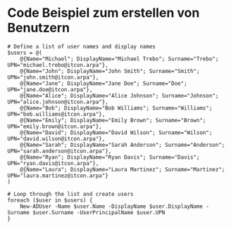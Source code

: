 # Code Beispiel zum erstellen von Benutzern

    # Define a list of user names and display names
    $users = @(
        @{Name="Michael"; DisplayName="Michael Trebo"; Surname="Trebo"; UPN="michael.trebo@itcon.arpa"},
        @{Name="John"; DisplayName="John Smith"; Surname="Smith"; UPN="john.smith@itcon.arpa"},
        @{Name="Jane"; DisplayName="Jane Doe"; Surname="Doe"; UPN="jane.doe@itcon.arpa"},
        @{Name="Alice"; DisplayName="Alice Johnson"; Surname="Johnson"; UPN="alice.johnson@itcon.arpa"},
        @{Name="Bob"; DisplayName="Bob Williams"; Surname="Williams"; UPN="bob.williams@itcon.arpa"},
        @{Name="Emily"; DisplayName="Emily Brown"; Surname="Brown"; UPN="emily.brown@itcon.arpa"},
        @{Name="David"; DisplayName="David Wilson"; Surname="Wilson"; UPN="david.wilson@itcon.arpa"},
        @{Name="Sarah"; DisplayName="Sarah Anderson"; Surname="Anderson"; UPN="sarah.anderson@itcon.arpa"},
        @{Name="Ryan"; DisplayName="Ryan Davis"; Surname="Davis"; UPN="ryan.davis@itcon.arpa"},
        @{Name="Laura"; DisplayName="Laura Martinez"; Surname="Martinez"; UPN="laura.martinez@itcon.arpa"}
    )

    # Loop through the list and create users
    foreach ($user in $users) {
        New-ADUser -Name $user.Name -DisplayName $user.DisplayName -Surname $user.Surname -UserPrincipalName $user.UPN
    }